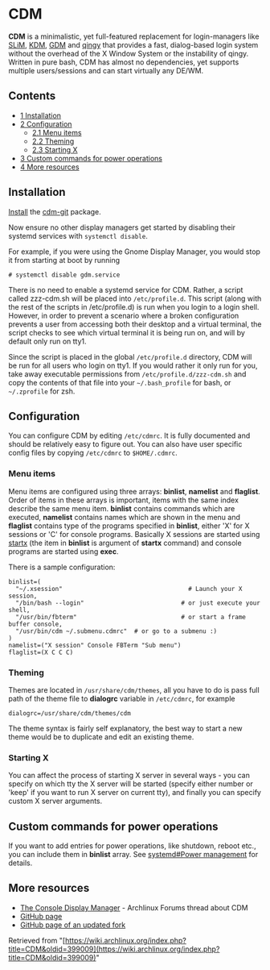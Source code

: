 # CDM

**CDM** is a minimalistic, yet full-featured replacement for login-managers like [SLiM](/index.php/SLiM "SLiM"), [KDM](/index.php/KDM "KDM"), [GDM](/index.php/GDM "GDM") and [qingy](/index.php/Qingy "Qingy") that provides a fast, dialog-based login system without the overhead of the X Window System or the instability of qingy. Written in pure bash, CDM has almost no dependencies, yet supports multiple users/sessions and can start virtually any DE/WM.

## Contents

*   [1 Installation](#Installation)
*   [2 Configuration](#Configuration)
    *   [2.1 Menu items](#Menu_items)
    *   [2.2 Theming](#Theming)
    *   [2.3 Starting X](#Starting_X)
*   [3 Custom commands for power operations](#Custom_commands_for_power_operations)
*   [4 More resources](#More_resources)

## Installation

[Install](/index.php/Install "Install") the [cdm-git](https://aur.archlinux.org/packages/cdm-git/) package.

Now ensure no other display managers get started by disabling their systemd services with `systemctl disable`.

For example, if you were using the Gnome Display Manager, you would stop it from starting at boot by running

```
# systemctl disable gdm.service

```

There is no need to enable a systemd service for CDM. Rather, a script called zzz-cdm.sh will be placed into `/etc/profile.d`. This script (along with the rest of the scripts in /etc/profile.d) is run when you login to a login shell. However, in order to prevent a scenario where a broken configuration prevents a user from accessing both their desktop and a virtual terminal, the script checks to see which virtual terminal it is being run on, and will by default only run on tty1.

Since the script is placed in the global `/etc/profile.d` directory, CDM will be run for all users who login on tty1\. If you would rather it only run for you, take away executable permissions from `/etc/profile.d/zzz-cdm.sh` and copy the contents of that file into your `~/.bash_profile` for bash, or `~/.zprofile` for zsh.

## Configuration

You can configure CDM by editing `/etc/cdmrc`. It is fully documented and should be relatively easy to figure out. You can also have user specific config files by copying `/etc/cdmrc` to `$HOME/.cdmrc`.

### Menu items

Menu items are configured using three arrays: **binlist**, **namelist** and **flaglist**. Order of items in these arrays is important, items with the same index describe the same menu item. **binlist** contains commands which are executed, **namelist** contains names which are shown in the menu and **flaglist** contains type of the programs specified in **binlist**, either 'X' for X sessions or 'C' for console programs. Basically X sessions are started using [startx](/index.php/Startx "Startx") (the item in **binlist** is argument of **startx** command) and console programs are started using **exec**.

There is a sample configuration:

```
binlist=(
  "~/.xsession"                                   # Launch your X session,
  "/bin/bash --login"                           # or just execute your shell,
  "/usr/bin/fbterm"                             # or start a frame buffer console,
  "/usr/bin/cdm ~/.submenu.cdmrc"  # or go to a submenu :)
)
namelist=("X session" Console FBTerm "Sub menu")
flaglist=(X C C C)

```

### Theming

Themes are located in `/usr/share/cdm/themes`, all you have to do is pass full path of the theme file to **dialogrc** variable in `/etc/cdmrc`, for example

```
dialogrc=/usr/share/cdm/themes/cdm

```

The theme syntax is fairly self explanatory, the best way to start a new theme would be to duplicate and edit an existing theme.

### Starting X

You can affect the process of starting X server in several ways - you can specify on which tty the X server will be started (specify either number or 'keep' if you want to run X server on current tty), and finally you can specify custom X server arguments.

## Custom commands for power operations

If you want to add entries for power operations, like shutdown, reboot etc., you can include them in **binlist** array. See [systemd#Power management](/index.php/Systemd#Power_management "Systemd") for details.

## More resources

*   [The Console Display Manager](https://bbs.archlinux.org/viewtopic.php?id=84408) - Archlinux Forums thread about CDM
*   [GitHub page](https://github.com/ghost1227/cdm)
*   [GitHub page of an updated fork](https://github.com/pale3/cdm)

Retrieved from "[https://wiki.archlinux.org/index.php?title=CDM&oldid=399009](https://wiki.archlinux.org/index.php?title=CDM&oldid=399009)"